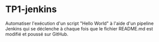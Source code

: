 # TP1-jenkins

Automatiser l'exécution d'un script "Hello World" à l'aide d'un pipeline Jenkins qui se déclenche à chaque fois que le fichier README.md est modifié et poussé sur GitHub.
